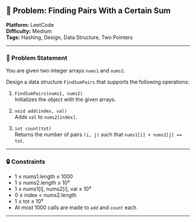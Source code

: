 ## 🎯 Problem: Finding Pairs With a Certain Sum

**Platform:** LeetCode  
**Difficulty:** Medium  
**Tags:** Hashing, Design, Data Structure, Two Pointers

---

### 🧩 Problem Statement

You are given two integer arrays `nums1` and `nums2`.  

Design a data structure `FindSumPairs` that supports the following operations:

1. `FindSumPairs(nums1, nums2)`  
   Initializes the object with the given arrays.

2. `void add(index, val)`  
   Adds `val` to `nums2[index]`.

3. `int count(tot)`  
   Returns the number of pairs `(i, j)` such that `nums1[i] + nums2[j] == tot`.

---

### 🔒 Constraints

- 1 ≤ nums1.length ≤ 1000  
- 1 ≤ nums2.length ≤ 10⁵  
- 1 ≤ nums1[i], nums2[i], val ≤ 10⁵  
- 0 ≤ index < nums2.length  
- 1 ≤ tot ≤ 10⁹  
- At most 1000 calls are made to `add` and `count` each  

---